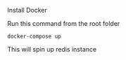 Install Docker

Run this command from the root folder
```
docker-compose up
```
This will spin up redis instance
